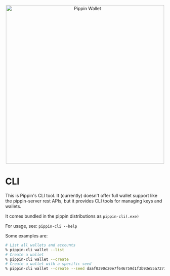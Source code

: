 <p align="center">
  <img src="https://raw.githubusercontent.com/appditto/pippin_nano_wallet/master/assets/pippin_header.png?sanitize=true" alt="Pippin Wallet" width="500">
</p>

# CLI

This is Pippin's CLI tool. It (currently) doesn't offer full wallet support like the pippin-server rest APIs, but it provides CLI tools for managing keys and wallets.

It comes bundled in the pippin distributions as `pippin-cli(.exe)`

For usage, see: `pippin-cli --help`

Some examples are:

```bash
# List all wallets and accounts
% pippin-cli wallet --list
# Create a wallet
% pippin-cli wallet --create
# Create a wallet with a specific seed
% pippin-cli wallet --create --seed daaf0390c20e7f646759d1f3b93e55a727147bb5649f7e4945dd0afabd29fe12
```